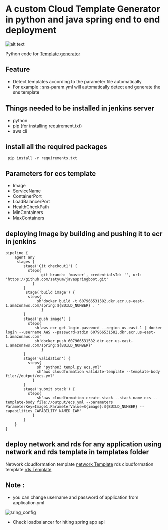# A custom Cloud Template Generator in python and java spring end to end deployment
![alt text](https://www.python.org/static/img/python-logo.png)


 Python code for [Template generator](https://github.com/satyum/javaspringboot/blob/master/templ.py)
 
 ## Feature
 
 * Detect templates according to the parameter file automatically
 * For example : sns-param.yml will automatically detect and generate the sns template

## Things needed to be installed in jenkins server

* python 
* pip (for installing requirement.txt)
* aws cli

## install all the required packages 

``` pip install -r requirements.txt```

## Parameters for ecs template 
* Image
* ServiceName
* ContainerPort
* LoadBalancerPort
* HealthCheckPath
* MinContainers
* MaxContainers

## deploying Image by building and pushing it to ecr in jenkins
```
pipeline {
    agent any
     stages {
        stage('Git checkout1') {
          steps{
                git branch: 'master', credentialsId: '', url: 'https://github.com/satyum/javaspringboot.git'
            }
        }
         stage('build image') {
          steps{
              sh'docker build -t 607966531582.dkr.ecr.us-east-1.amazonaws.com/spring:${BUILD_NUMBER} . '
                }
        }
        stage('push image') {
          steps{
             sh'aws ecr get-login-password --region us-east-1 | docker login --username AWS --password-stdin 607966531582.dkr.ecr.us-east-1.amazonaws.com'
             sh'docker push 607966531582.dkr.ecr.us-east-1.amazonaws.com/spring:${BUILD_NUMBER}'
                }
        }  
        stage('validation') {
          steps{
              sh 'python3 templ.py ecs.yml'
              sh'aws cloudformation validate-template --template-body file://output/ecs.yml'              
            }
        }
        stage('submit stack') {
          steps{               
              sh'aws cloudformation create-stack --stack-name ecs --template-body file://output/ecs.yml --parameters ParameterKey=Image1,ParameterValue=${image}:${BUILD_NUMBER} --capabilities CAPABILITY_NAMED_IAM'
            }
        }                
    }
}
```
## deploy network and rds for any application using network and rds template in templates folder
Network cloudformation template [network Template](https://github.com/satyum/javaspringboot/blob/master/templates/rds.yml)
rds cloudformation template [rds Template](https://github.com/satyum/javaspringboot/blob/master/templates/vpc.yml)

## Note : 
* you can change username and password of application from application.yml

![sring_config](https://github.com/satyum/javaspringboot/blob/master/pictures/conf.png)

* Check loadbalancer for hiting spring app api
